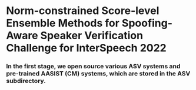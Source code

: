 # Norm-constrained Score-level Ensemble Methods for Spoofing-Aware Speaker Verification Challenge for InterSpeech 2022
### In the first stage, we open source various ASV systems and pre-trained AASIST (CM) systems, which are stored in the ASV subdirectory. 
